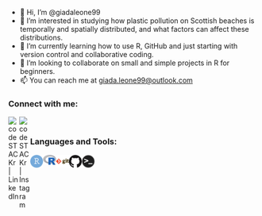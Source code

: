 - 👋 Hi, I’m @giadaleone99
- 👀 I’m interested in studying how plastic pollution on Scottish beaches is temporally and spatially distributed, and what factors can affect these distributions.
- 🌱 I’m currently learning how to use R, GitHub and just starting with version control and collaborative coding.
- 💞️ I’m looking to collaborate on small and simple projects in R for beginners.
- 📫 You can reach me at giada.leone99@outlook.com

<!---
giadaleone99/giadaleone99 is a ✨ special ✨ repository because its `README.md` (this file) appears on your GitHub profile.
You can click the Preview link to take a look at your changes.
--->

### Connect with me:

[<img align="left" alt="codeSTACKr | LinkedIn" width="22px" src="https://cdn.jsdelivr.net/npm/simple-icons@v3/icons/linkedin.svg" />][linkedin]
[<img align="left" alt="codeSTACKr | Instagram" width="22px" src="https://cdn.jsdelivr.net/npm/simple-icons@v3/icons/instagram.svg" />][instagram]

<br />

### Languages and Tools:
<img align="left" alt="Terminal" width="26px" src="https://github.com/giadaleone99/giadaleone99/blob/main/rstudio.png" />
<img align="left" alt="Terminal" width="26px" src="https://github.com/giadaleone99/giadaleone99/blob/main/R.svg" />
<img align="left" alt="Git" width="26px" src="https://raw.githubusercontent.com/github/explore/80688e429a7d4ef2fca1e82350fe8e3517d3494d/topics/git/git.png" />
<img align="left" alt="GitHub" width="26px" src="https://raw.githubusercontent.com/github/explore/78df643247d429f6cc873026c0622819ad797942/topics/github/github.png" />
<img align="left" alt="Terminal" width="26px" src="https://raw.githubusercontent.com/github/explore/80688e429a7d4ef2fca1e82350fe8e3517d3494d/topics/terminal/terminal.png" />

[instagram]: https://www.instagram.com/giada_leone99/
[linkedin]: https://www.linkedin.com/in/giada-leone/

